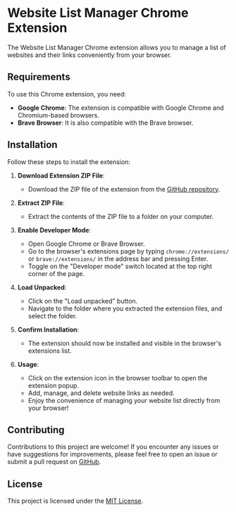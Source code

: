# Website List Manager Chrome Extension

The Website List Manager Chrome extension allows you to manage a list of websites and their links conveniently from your browser.

## Requirements

To use this Chrome extension, you need:

- **Google Chrome**: The extension is compatible with Google Chrome and Chromium-based browsers.
- **Brave Browser**: It is also compatible with the Brave browser.

## Installation

Follow these steps to install the extension:

1. **Download Extension ZIP File**: 
   - Download the ZIP file of the extension from the [GitHub repository](link-to-your-repo).

2. **Extract ZIP File**:
   - Extract the contents of the ZIP file to a folder on your computer.

3. **Enable Developer Mode**:
   - Open Google Chrome or Brave Browser.
   - Go to the browser's extensions page by typing `chrome://extensions/` or `brave://extensions/` in the address bar and pressing Enter.
   - Toggle on the "Developer mode" switch located at the top right corner of the page.

4. **Load Unpacked**:
   - Click on the "Load unpacked" button.
   - Navigate to the folder where you extracted the extension files, and select the folder.

5. **Confirm Installation**:
   - The extension should now be installed and visible in the browser's extensions list.

6. **Usage**:
   - Click on the extension icon in the browser toolbar to open the extension popup.
   - Add, manage, and delete website links as needed.
   - Enjoy the convenience of managing your website list directly from your browser!

## Contributing

Contributions to this project are welcome! If you encounter any issues or have suggestions for improvements, please feel free to open an issue or submit a pull request on [GitHub](link-to-your-repo).

## License

This project is licensed under the [MIT License](LICENSE).
